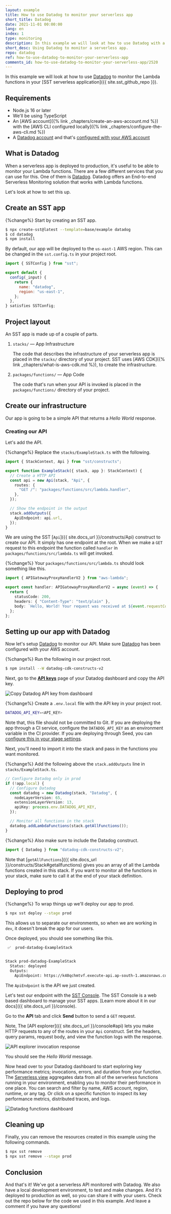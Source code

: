 ```yaml
---
layout: example
title: How to use Datadog to monitor your serverless app
short_title: Datadog
date: 2021-11-01 00:00:00
lang: en
index: 1
type: monitoring
description: In this example we will look at how to use Datadog with a serverless API to create and monitor a simple click counter app. We'll be using SST.
short_desc: Using Datadog to monitor a serverless app.
repo: datadog
ref: how-to-use-datadog-to-monitor-your-serverless-app
comments_id: how-to-use-datadog-to-monitor-your-serverless-app/2520
---
```


In this example we will look at how to use [Datadog](https://www.datadoghq.com/) to monitor the Lambda functions in your [SST serverless application]({{ site.sst_github_repo }}).

## Requirements

- Node.js 16 or later
- We'll be using TypeScript
- An [AWS account]({% link _chapters/create-an-aws-account.md %}) with the [AWS CLI configured locally]({% link _chapters/configure-the-aws-cli.md %})
- A [Datadog account](https://app.datadoghq.com/signup) and that's [configured with your AWS account](https://docs.datadoghq.com/integrations/amazon_web_packages/?tab=roledelegation#setup)

## What is Datadog

When a serverless app is deployed to production, it's useful to be able to monitor your Lambda functions. There are a few different services that you can use for this. One of them is [Datadog](https://www.datadoghq.com). Datadog offers an End-to-end Serverless Monitoring solution that works with Lambda functions.

Let's look at how to set this up.

## Create an SST app

{%change%} Start by creating an SST app.

```bash
$ npx create-sst@latest --template=base/example datadog
$ cd datadog
$ npm install
```

By default, our app will be deployed to the `us-east-1` AWS region. This can be changed in the `sst.config.ts` in your project root.

```js
import { SSTConfig } from "sst";

export default {
  config(_input) {
    return {
      name: "datadog",
      region: "us-east-1",
    };
  },
} satisfies SSTConfig;
```

## Project layout

An SST app is made up of a couple of parts.

1. `stacks/` — App Infrastructure

   The code that describes the infrastructure of your serverless app is placed in the `stacks/` directory of your project. SST uses [AWS CDK]({% link _chapters/what-is-aws-cdk.md %}), to create the infrastructure.

2. `packages/functions/` — App Code

   The code that's run when your API is invoked is placed in the `packages/functions/` directory of your project.

## Create our infrastructure

Our app is going to be a simple API that returns a _Hello World_ response.

### Creating our API

Let's add the API.

{%change%} Replace the `stacks/ExampleStack.ts` with the following.

```typescript
import { StackContext, Api } from "sst/constructs";

export function ExampleStack({ stack, app }: StackContext) {
  // Create a HTTP API
  const api = new Api(stack, "Api", {
    routes: {
      "GET /": "packages/functions/src/lambda.handler",
    },
  });

  // Show the endpoint in the output
  stack.addOutputs({
    ApiEndpoint: api.url,
  });
}
```

We are using the SST [`Api`]({{ site.docs_url }}/constructs/Api) construct to create our API. It simply has one endpoint at the root. When we make a `GET` request to this endpoint the function called `handler` in `packages/functions/src/lambda.ts` will get invoked.

{%change%} Your `packages/functions/src/lambda.ts` should look something like this.

```typescript
import { APIGatewayProxyHandlerV2 } from "aws-lambda";

export const handler: APIGatewayProxyHandlerV2 = async (event) => {
  return {
    statusCode: 200,
    headers: { "Content-Type": "text/plain" },
    body: `Hello, World! Your request was received at ${event.requestContext.time}.`,
  };
};
```

## Setting up our app with Datadog

Now let's setup [Datadog](https://www.datadoghq.com/) to monitor our API. Make sure [Datadog](https://docs.datadoghq.com/integrations/amazon_web_packages/?tab=roledelegation#setup) has been configured with your AWS account.

{%change%} Run the following in our project root.

```bash
$ npm install --W datadog-cdk-constructs-v2
```

Next, go to the [**API keys**](https://app.datadoghq.com/organization-settings/api-keys) page of your Datadog dashboard and copy the API key.

![Copy Datadog API key from dashboard](/assets/examples/datadog/copy-datadog-api-key-from-dashboard.png)

{%change%} Create a `.env.local` file with the API key in your project root.

```bash
DATADOG_API_KEY=<API_KEY>
```

Note that, this file should not be committed to Git. If you are deploying the app through a CI service, configure the `DATADOG_API_KEY` as an environment variable in the CI provider. If you are deploying through Seed, you can [configure this in your stage settings](https://seed.run/docs/storing-secrets.html).

Next, you'll need to import it into the stack and pass in the functions you want monitored.

{%change%} Add the following above the `stack.addOutputs` line in `stacks/ExampleStack.ts`.

```typescript
// Configure Datadog only in prod
if (!app.local) {
  // Configure Datadog
  const datadog = new Datadog(stack, "Datadog", {
    nodeLayerVersion: 65,
    extensionLayerVersion: 13,
    apiKey: process.env.DATADOG_API_KEY,
  });

  // Monitor all functions in the stack
  datadog.addLambdaFunctions(stack.getAllFunctions());
}
```

{%change%} Also make sure to include the Datadog construct.

```typescript
import { Datadog } from "datadog-cdk-constructs-v2";
```

Note that [`getAllFunctions`]({{ site.docs_url }}/constructs/Stack#getallfunctions) gives you an array of all the Lambda functions created in this stack. If you want to monitor all the functions in your stack, make sure to call it at the end of your stack definition.

## Deploying to prod

{%change%} To wrap things up we'll deploy our app to prod.

```bash
$ npx sst deploy --stage prod
```

This allows us to separate our environments, so when we are working in `dev`, it doesn't break the app for our users.

Once deployed, you should see something like this.

```bash
 ✅  prod-datadog-ExampleStack


Stack prod-datadog-ExampleStack
  Status: deployed
  Outputs:
    ApiEndpoint: https://k40qchmtvf.execute-api.ap-south-1.amazonaws.com
```

The `ApiEndpoint` is the API we just created.

Let's test our endpoint with the [SST Console](https://console.sst.dev). The SST Console is a web based dashboard to manage your SST apps. [Learn more about it in our docs]({{ site.docs_url }}/console).

Go to the **API** tab and click **Send** button to send a `GET` request.

Note, The [API explorer]({{ site.docs_url }}/console#api) lets you make HTTP requests to any of the routes in your `Api` construct. Set the headers, query params, request body, and view the function logs with the response.

![API explorer invocation response](/assets/examples/datadog/api-explorer-invocation-response.png)

You should see the _Hello World_ message.

Now head over to your Datadog dashboard to start exploring key performance metrics; invocations, errors, and duration from your function. The [Serverless view](https://app.datadoghq.com/functions) aggregates data from all of the serverless functions running in your environment, enabling you to monitor their performance in one place. You can search and filter by name, AWS account, region, runtime, or any tag. Or click on a specific function to inspect its key performance metrics, distributed traces, and logs.

![Datadog functions dashboard](/assets/examples/datadog/datadog-functions-dashboard.png)

## Cleaning up

Finally, you can remove the resources created in this example using the following commands.

```bash
$ npx sst remove
$ npx sst remove --stage prod
```

## Conclusion

And that's it! We've got a serverless API monitored with Datadog. We also have a local development environment, to test and make changes. And it's deployed to production as well, so you can share it with your users. Check out the repo below for the code we used in this example. And leave a comment if you have any questions!
